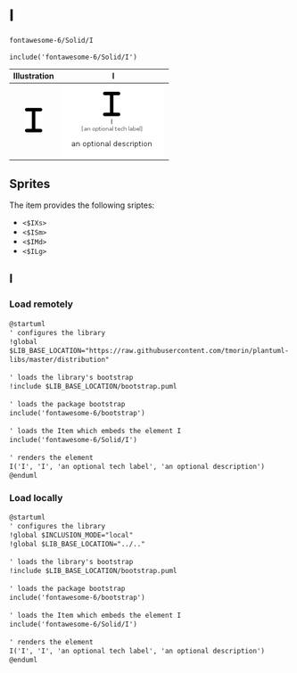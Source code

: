 # I


```text
fontawesome-6/Solid/I
```

```text
include('fontawesome-6/Solid/I')
```



| Illustration | I |
| :---: | :---: |
| ![illustration for Illustration](../../fontawesome-6/Solid/I.png) | ![illustration for I](../../fontawesome-6/Solid/I.Local.png) |



## Sprites
The item provides the following sriptes:

- `<$IXs>`
- `<$ISm>`
- `<$IMd>`
- `<$ILg>`





## I

### Load remotely
```plantuml
@startuml
' configures the library
!global $LIB_BASE_LOCATION="https://raw.githubusercontent.com/tmorin/plantuml-libs/master/distribution"

' loads the library's bootstrap
!include $LIB_BASE_LOCATION/bootstrap.puml

' loads the package bootstrap
include('fontawesome-6/bootstrap')

' loads the Item which embeds the element I
include('fontawesome-6/Solid/I')

' renders the element
I('I', 'I', 'an optional tech label', 'an optional description')
@enduml
```

### Load locally
```plantuml
@startuml
' configures the library
!global $INCLUSION_MODE="local"
!global $LIB_BASE_LOCATION="../.."

' loads the library's bootstrap
!include $LIB_BASE_LOCATION/bootstrap.puml

' loads the package bootstrap
include('fontawesome-6/bootstrap')

' loads the Item which embeds the element I
include('fontawesome-6/Solid/I')

' renders the element
I('I', 'I', 'an optional tech label', 'an optional description')
@enduml
```

